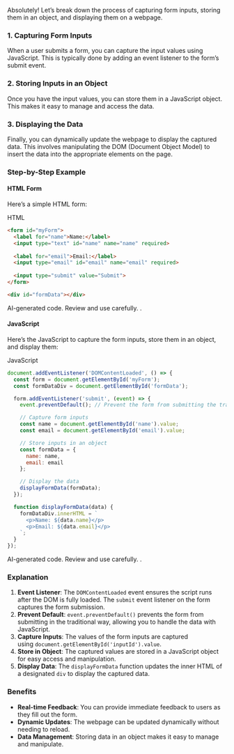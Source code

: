 
Absolutely! Let’s break down the process of capturing form inputs, storing them in an object, and displaying them on a webpage.

### 1. Capturing Form Inputs

When a user submits a form, you can capture the input values using JavaScript. This is typically done by adding an event listener to the form’s submit event.

### 2. Storing Inputs in an Object

Once you have the input values, you can store them in a JavaScript object. This makes it easy to manage and access the data.

### 3. Displaying the Data

Finally, you can dynamically update the webpage to display the captured data. This involves manipulating the DOM (Document Object Model) to insert the data into the appropriate elements on the page.

### Step-by-Step Example

#### HTML Form

Here’s a simple HTML form:

HTML

```html
<form id="myForm">
  <label for="name">Name:</label>
  <input type="text" id="name" name="name" required>
  
  <label for="email">Email:</label>
  <input type="email" id="email" name="email" required>
  
  <input type="submit" value="Submit">
</form>

<div id="formData"></div>
```

AI-generated code. Review and use carefully. .

#### JavaScript

Here’s the JavaScript to capture the form inputs, store them in an object, and display them:

JavaScript

```javascript
document.addEventListener('DOMContentLoaded', () => {
  const form = document.getElementById('myForm');
  const formDataDiv = document.getElementById('formData');

  form.addEventListener('submit', (event) => {
    event.preventDefault(); // Prevent the form from submitting the traditional way

    // Capture form inputs
    const name = document.getElementById('name').value;
    const email = document.getElementById('email').value;

    // Store inputs in an object
    const formData = {
      name: name,
      email: email
    };

    // Display the data
    displayFormData(formData);
  });

  function displayFormData(data) {
    formDataDiv.innerHTML = `
      <p>Name: ${data.name}</p>
      <p>Email: ${data.email}</p>
    `;
  }
});
```

AI-generated code. Review and use carefully. .

### Explanation

1. **Event Listener**: The `DOMContentLoaded` event ensures the script runs after the DOM is fully loaded. The `submit` event listener on the form captures the form submission.
2. **Prevent Default**: `event.preventDefault()` prevents the form from submitting in the traditional way, allowing you to handle the data with JavaScript.
3. **Capture Inputs**: The values of the form inputs are captured using `document.getElementById('inputId').value`.
4. **Store in Object**: The captured values are stored in a JavaScript object for easy access and manipulation.
5. **Display Data**: The `displayFormData` function updates the inner HTML of a designated `div` to display the captured data.

### Benefits

- **Real-time Feedback**: You can provide immediate feedback to users as they fill out the form.
- **Dynamic Updates**: The webpage can be updated dynamically without needing to reload.
- **Data Management**: Storing data in an object makes it easy to manage and manipulate.